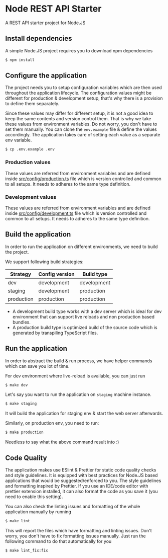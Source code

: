 # Node REST API Starter

A REST API starter project for Node.JS

## Install dependencies

A simple Node.JS project requires you to download npm dependencies

```sh
$ npm install
```

## Configure the application

The project needs you to setup configuration variables which are then used throughout the application lifecycle. The configuration values might be different for production & development setup, that's why there is a provision to define them separately.

Since these values may differ for different setup, it is not a good idea to keep the same contents and version control them. That is why we take these values from environment variables. Do not worry, you don't have to set them manually. You can clone the `env.example` file & define the values accordingly. The application takes care of setting each value as a separate env variable.

```sh
$ cp .env.example .env
```

### Production values

These values are referred from environment variables and are defined inside [src/config/production.ts](src/config/production.ts) file which is version controlled and common to all setups. It needs to adheres to the same type definition.

### Development values

These values are referred from environment variables and are defined inside [src/config/development.ts](src/config/development.ts) file which is version controlled and common to all setups. It needs to adheres to the same type definition.

## Build the application

In order to run the application on different environments, we need to build the project.

We support following build strategies:

| Strategy   | Config version | Build type  |
| ---------- | -------------- | ----------- |
| dev        | development    | development |
| staging    | development    | production  |
| production | production     | production  |

- A development build type works with a dev server which is ideal for dev environment that can support live reloads and non production based bundles.
- A production build type is optimized build of the source code which is generated by transpiling TypeScript files.

## Run the application

In order to abstract the build & run process, we have helper commands which can save you lot of time.

For dev environment where live-reload is available, you can just run

```sh
$ make dev
```

Let's say you want to run the application on `staging` machine instance.

```sh
$ make staging
```

It will build the application for staging env & start the web server afterwards.

Similarly, on production env, you need to run:

```sh
$ make production
```

Needless to say what the above command result into :)

## Code Quality

The application makes use ESlint & Prettier for static code quality checks and style guidelines. It is equipped with best practices for Node.JS based applications that would be suggested/enforced to you. The style guidelines and formatting inspired by Prettier. If you use an IDE/code editor with prettier extension installed, it can also format the code as you save it (you need to enable this setting).

You can also check the linting issues and formatting of the whole application manually by running

```sh
$ make lint
```

This will report the files which have formatting and linting issues. Don't worry, you don't have to fix formatting issues manually. Just run the following command to do that automatically for you

```sh
$ make lint_fix:fix
```
